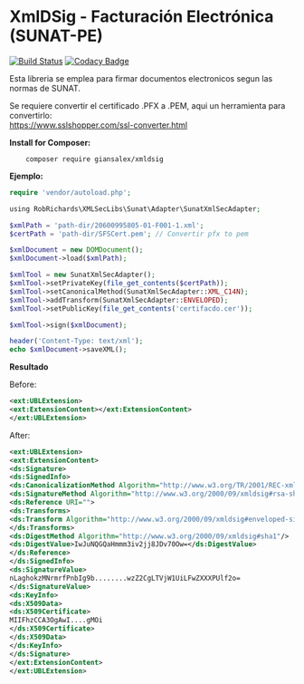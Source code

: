 # XmlDSig - Facturación Electrónica (SUNAT-PE)
[![Build Status](https://api.travis-ci.org/giansalex/xmldsig.svg?branch=master)](https://api.travis-ci.org/giansalex/xmldsig)
[![Codacy Badge](https://api.codacy.com/project/badge/Grade/bebcd8e55eac4e409525b2d7fb98f269)](https://www.codacy.com/app/giansalex/xmldsig?utm_source=github.com&amp;utm_medium=referral&amp;utm_content=giansalex/xmldsig&amp;utm_campaign=Badge_Grade)

Esta libreria se emplea para firmar documentos electronicos segun las normas de SUNAT.

Se requiere convertir el certificado .PFX a .PEM, aqui un herramienta para convertirlo:  
https://www.sslshopper.com/ssl-converter.html

**Install for Composer:**

        composer require giansalex/xmldsig

        
**Ejemplo:**
```php
require 'vendor/autoload.php';

using RobRichards\XMLSecLibs\Sunat\Adapter\SunatXmlSecAdapter;

$xmlPath = 'path-dir/20600995805-01-F001-1.xml';
$certPath = 'path-dir/SFSCert.pem'; // Convertir pfx to pem 

$xmlDocument = new DOMDocument();
$xmlDocument->load($xmlPath);

$xmlTool = new SunatXmlSecAdapter();
$xmlTool->setPrivateKey(file_get_contents($certPath));
$xmlTool->setCanonicalMethod(SunatXmlSecAdapter::XML_C14N);
$xmlTool->addTransform(SunatXmlSecAdapter::ENVELOPED);
$xmlTool->setPublicKey(file_get_contents('certifacdo.cer'));

$xmlTool->sign($xmlDocument);

header('Content-Type: text/xml');
echo $xmlDocument->saveXML();
```

**Resultado**  

Before:
```xml
<ext:UBLExtension>
<ext:ExtensionContent></ext:ExtensionContent>
</ext:UBLExtension>
```

After:
```xml
<ext:UBLExtension>
<ext:ExtensionContent>
<ds:Signature>
<ds:SignedInfo>
<ds:CanonicalizationMethod Algorithm="http://www.w3.org/TR/2001/REC-xml-c14n-20010315"/>
<ds:SignatureMethod Algorithm="http://www.w3.org/2000/09/xmldsig#rsa-sha1"/>
<ds:Reference URI="">
<ds:Transforms>
<ds:Transform Algorithm="http://www.w3.org/2000/09/xmldsig#enveloped-signature"/>
</ds:Transforms>
<ds:DigestMethod Algorithm="http://www.w3.org/2000/09/xmldsig#sha1"/>
<ds:DigestValue>IwJuNQGQaHmmm3iv2jj8JDv70Ow=</ds:DigestValue>
</ds:Reference>
</ds:SignedInfo>
<ds:SignatureValue>
nLaghokzMNrmrfPnbIg9b........wzZ2CgLTVjW1UiLFwZXXXPUlf2o=
</ds:SignatureValue>
<ds:KeyInfo>
<ds:X509Data>
<ds:X509Certificate>
MIIFhzCCA3OgAwI....gMOi
</ds:X509Certificate>
</ds:X509Data>
</ds:KeyInfo>
</ds:Signature>
</ext:ExtensionContent>
</ext:UBLExtension>
```
